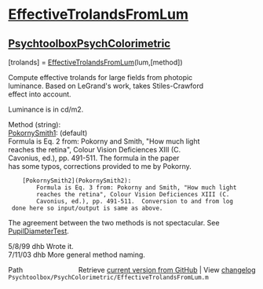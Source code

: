 # [EffectiveTrolandsFromLum](EffectiveTrolandsFromLum)
## [Psychtoolbox](Psychtoolbox)[PsychColorimetric](PsychColorimetric)

 [trolands] = [EffectiveTrolandsFromLum](EffectiveTrolandsFromLum)(lum,[method])  
  
 Compute effective trolands for large fields from photopic  
 luminance.  Based on LeGrand's work, takes Stiles-Crawford  
 effect into account.  
  
 Luminance is in cd/m2.  
  
 Method (string):  
   [PokornySmith1](PokornySmith1): (default)  
            Formula is Eq. 2 from: Pokorny and Smith, "How much light  
            reaches the retina", Colour Vision Deficiences XIII (C.  
            Cavonius, ed.), pp. 491-511.  The formula in the paper  
     has some typos, corrections provided to me by Pokorny.  
  
        [PokornySmith2](PokornySmith2):  
            Formula is Eq. 3 from: Pokorny and Smith, "How much light  
            reaches the retina", Colour Vision Deficiences XIII (C.  
            Cavonius, ed.), pp. 491-511.  Conversion to and from log  
     done here so input/output is same as above.  
  
 The agreement between the two methods is not spectacular.  See [PupilDiameterTest](PupilDiameterTest).  
  
 5/8/99  dhb  Wrote it.  
 7/11/03 dhb  More general method naming.   




<div class="code_header" style="text-align:right;">
  <span style="float:left;">Path&nbsp;&nbsp;</span> <span class="counter">Retrieve <a href=
  "https://raw.github.com/Psychtoolbox-3/Psychtoolbox-3/beta/Psychtoolbox/PsychColorimetric/EffectiveTrolandsFromLum.m">current version from GitHub</a> | View <a href=
  "https://github.com/Psychtoolbox-3/Psychtoolbox-3/commits/beta/Psychtoolbox/PsychColorimetric/EffectiveTrolandsFromLum.m">changelog</a></span>
</div>
<div class="code">
  <code>Psychtoolbox/PsychColorimetric/EffectiveTrolandsFromLum.m</code>
</div>

